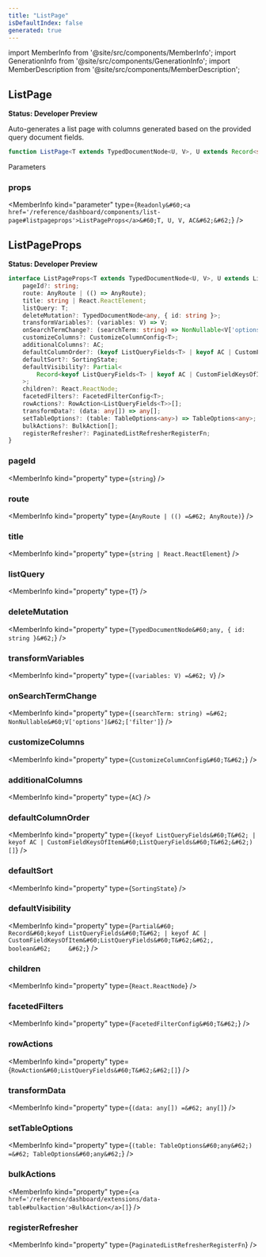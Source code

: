 ```yaml
---
title: "ListPage"
isDefaultIndex: false
generated: true
---
```

<!-- This file was generated from the Vendure source. Do not modify. Instead, re-run the "docs:build" script -->
import MemberInfo from '@site/src/components/MemberInfo';
import GenerationInfo from '@site/src/components/GenerationInfo';
import MemberDescription from '@site/src/components/MemberDescription';


## ListPage

<GenerationInfo sourceFile="packages/dashboard/src/lib/framework/page/list-page.tsx" sourceLine="76" packageName="@vendure/dashboard" since="3.3.0" />

**Status: Developer Preview**

Auto-generates a list page with columns generated based on the provided query document fields.

```ts title="Signature"
function ListPage<T extends TypedDocumentNode<U, V>, U extends Record<string, any> = any, V extends ListQueryOptionsShape = ListQueryOptionsShape, AC extends AdditionalColumns<T> = AdditionalColumns<T>>(props: Readonly<ListPageProps<T, U, V, AC>>): void
```
Parameters

### props

<MemberInfo kind="parameter" type={`Readonly&#60;<a href='/reference/dashboard/components/list-page#listpageprops'>ListPageProps</a>&#60;T, U, V, AC&#62;&#62;`} />



## ListPageProps

<GenerationInfo sourceFile="packages/dashboard/src/lib/framework/page/list-page.tsx" sourceLine="31" packageName="@vendure/dashboard" since="3.3.0" />

**Status: Developer Preview**

```ts title="Signature"
interface ListPageProps<T extends TypedDocumentNode<U, V>, U extends ListQueryShape, V extends ListQueryOptionsShape, AC extends AdditionalColumns<T>> {
    pageId?: string;
    route: AnyRoute | (() => AnyRoute);
    title: string | React.ReactElement;
    listQuery: T;
    deleteMutation?: TypedDocumentNode<any, { id: string }>;
    transformVariables?: (variables: V) => V;
    onSearchTermChange?: (searchTerm: string) => NonNullable<V['options']>['filter'];
    customizeColumns?: CustomizeColumnConfig<T>;
    additionalColumns?: AC;
    defaultColumnOrder?: (keyof ListQueryFields<T> | keyof AC | CustomFieldKeysOfItem<ListQueryFields<T>>)[];
    defaultSort?: SortingState;
    defaultVisibility?: Partial<
        Record<keyof ListQueryFields<T> | keyof AC | CustomFieldKeysOfItem<ListQueryFields<T>>, boolean>
    >;
    children?: React.ReactNode;
    facetedFilters?: FacetedFilterConfig<T>;
    rowActions?: RowAction<ListQueryFields<T>>[];
    transformData?: (data: any[]) => any[];
    setTableOptions?: (table: TableOptions<any>) => TableOptions<any>;
    bulkActions?: BulkAction[];
    registerRefresher?: PaginatedListRefresherRegisterFn;
}
```

<div className="members-wrapper">

### pageId

<MemberInfo kind="property" type={`string`}   />


### route

<MemberInfo kind="property" type={`AnyRoute | (() =&#62; AnyRoute)`}   />


### title

<MemberInfo kind="property" type={`string | React.ReactElement`}   />


### listQuery

<MemberInfo kind="property" type={`T`}   />


### deleteMutation

<MemberInfo kind="property" type={`TypedDocumentNode&#60;any, { id: string }&#62;`}   />


### transformVariables

<MemberInfo kind="property" type={`(variables: V) =&#62; V`}   />


### onSearchTermChange

<MemberInfo kind="property" type={`(searchTerm: string) =&#62; NonNullable&#60;V['options']&#62;['filter']`}   />


### customizeColumns

<MemberInfo kind="property" type={`CustomizeColumnConfig&#60;T&#62;`}   />


### additionalColumns

<MemberInfo kind="property" type={`AC`}   />


### defaultColumnOrder

<MemberInfo kind="property" type={`(keyof ListQueryFields&#60;T&#62; | keyof AC | CustomFieldKeysOfItem&#60;ListQueryFields&#60;T&#62;&#62;)[]`}   />


### defaultSort

<MemberInfo kind="property" type={`SortingState`}   />


### defaultVisibility

<MemberInfo kind="property" type={`Partial&#60;         Record&#60;keyof ListQueryFields&#60;T&#62; | keyof AC | CustomFieldKeysOfItem&#60;ListQueryFields&#60;T&#62;&#62;, boolean&#62;     &#62;`}   />


### children

<MemberInfo kind="property" type={`React.ReactNode`}   />


### facetedFilters

<MemberInfo kind="property" type={`FacetedFilterConfig&#60;T&#62;`}   />


### rowActions

<MemberInfo kind="property" type={`RowAction&#60;ListQueryFields&#60;T&#62;&#62;[]`}   />


### transformData

<MemberInfo kind="property" type={`(data: any[]) =&#62; any[]`}   />


### setTableOptions

<MemberInfo kind="property" type={`(table: TableOptions&#60;any&#62;) =&#62; TableOptions&#60;any&#62;`}   />


### bulkActions

<MemberInfo kind="property" type={`<a href='/reference/dashboard/extensions/data-table#bulkaction'>BulkAction</a>[]`}   />


### registerRefresher

<MemberInfo kind="property" type={`PaginatedListRefresherRegisterFn`}   />




</div>

